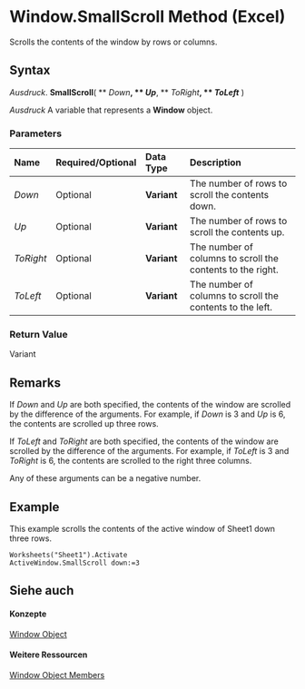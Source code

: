 
# Window.SmallScroll Method (Excel)

Scrolls the contents of the window by rows or columns.


## Syntax

 _Ausdruck_. **SmallScroll**( ** _Down_**, ** _Up_**, ** _ToRight_**, ** _ToLeft_** )

 _Ausdruck_ A variable that represents a **Window** object.


### Parameters



|**Name**|**Required/Optional**|**Data Type**|**Description**|
|:-----|:-----|:-----|:-----|
| _Down_|Optional|**Variant**|The number of rows to scroll the contents down.|
| _Up_|Optional|**Variant**|The number of rows to scroll the contents up.|
| _ToRight_|Optional|**Variant**|The number of columns to scroll the contents to the right.|
| _ToLeft_|Optional|**Variant**|The number of columns to scroll the contents to the left.|

### Return Value

Variant


## Remarks

If  _Down_ and _Up_ are both specified, the contents of the window are scrolled by the difference of the arguments. For example, if _Down_ is 3 and _Up_ is 6, the contents are scrolled up three rows.

If  _ToLeft_ and _ToRight_ are both specified, the contents of the window are scrolled by the difference of the arguments. For example, if _ToLeft_ is 3 and _ToRight_ is 6, the contents are scrolled to the right three columns.

Any of these arguments can be a negative number.


## Example

This example scrolls the contents of the active window of Sheet1 down three rows.


```
Worksheets("Sheet1").Activate 
ActiveWindow.SmallScroll down:=3
```


## Siehe auch


#### Konzepte


[Window Object](8591b1ad-76f8-14e2-9120-406b65093f5a.md)
#### Weitere Ressourcen


[Window Object Members](http://msdn.microsoft.com/library/f11db427-24a4-041c-2fd5-03ce73ae6c16%28Office.15%29.aspx)